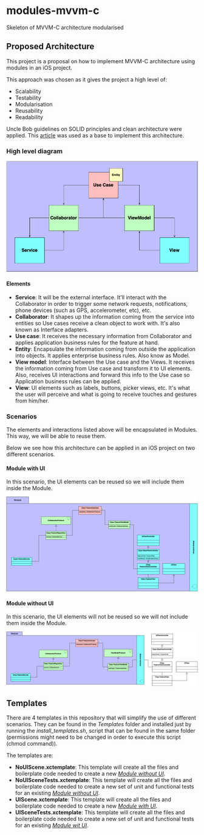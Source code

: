 # modules-mvvm-c

Skeleton of MVVM-C architecture modularised

## Proposed Architecture

This project is a proposal on how to implement MVVM-C architecture using modules in an iOS project.

This approach was chosen as it gives the project a high level of:

- Scalability
- Testability
- Modularisation
- Reusability
- Readability

Uncle Bob guidelines on SOLID principles and clean architecture were applied. This [article](https://www.freecodecamp.org/news/a-quick-introduction-to-clean-architecture-990c014448d2/) was used as a base to implement this architecture.

### High level diagram

![Alt text](./Diagrams/high-level-class-diagram.png "High level architecture diagram")

#### Elements

- **Service**: It will be the external interface. It'll interact with the Collaborator in order to trigger some network requests, notifications, phone
devices (such as GPS, accelerometer, etc), etc.
- **Collaborator**: It shapes up the information coming from the service into entities so Use cases receive a clean object to work with. It's also
known as Interface adapters.
- **Use case**: It receives the necessary information from Collaborator and applies application business rules for the feature at hand.
- **Entity**: Encapsulate the information coming from outside the application into objects. It applies enterprise business rules. Also know as
Model.
- **View model**: Interface between the Use case and the Views. It receives the information coming from Use case and transform it to UI
elements. Also, receives UI interactions and forward this info to the Use case so Application business rules can be applied.
- **View**: UI elements such as labels, buttons, picker views, etc. It's what the user will perceive and what is going to receive touches and
gestures from him/her.

### Scenarios

The elements and interactions listed above will be encapsulated in Modules. This way, we will be able to reuse them.

Below we see how this architecture can be applied in an iOS project on two different scenarios.

#### Module with UI 

In this scenario, the UI elements can be reused so we will include them inside the Module.

![Alt text](./Diagrams/ios-ui-low-level-class-diagram.png "High level architecture diagram including UI elements in the module")

#### Module without UI
In this scenario, the UI elements will not be reused so we will not include them inside the Module.

![Alt text](./Diagrams/ios-noui-low-level-class-diagram.png "High level architecture diagram excluding UI elements from the module")

## Templates

There are 4 templates in this repository that will simplify the use of different scenarios. They can be found in the _Templates_ folder and installed just by running the _install_templates.sh_, script that can be found in the same folder (permissions might need to be changed in order to execute this script (chmod command)).

The templates are:
- **NoUIScene.xctemplate**: This template will create all the files and boilerplate code needed to create a new [_Module without UI_](#-module-without-ui).
- **NoUISceneTests.xctemplate**: This template will create all the files and boilerplate code needed to create a new set of unit and functional tests for an existing [_Module without UI_](#-module-without-ui).
- **UIScene.xctemplate**: This template will create all the files and boilerplate code needed to create a new [_Module with UI_](#-module-with-ui).
- **UISceneTests.xctemplate**: This template will create all the files and boilerplate code needed to create a new set of unit and functional tests for an existing [_Module wit UI_](#-module-with-ui).
